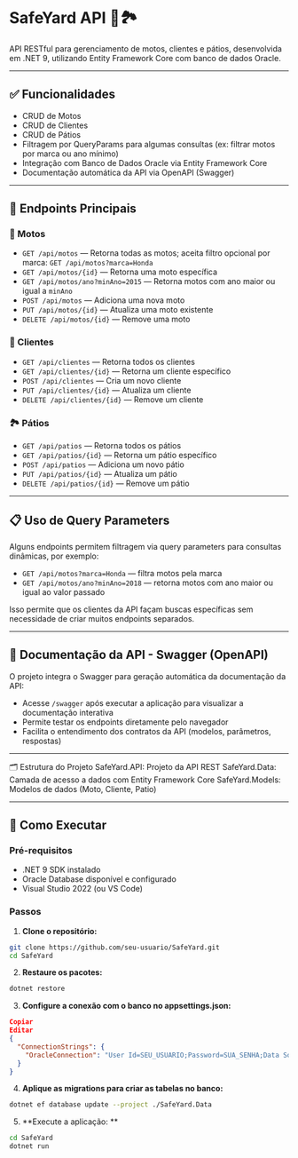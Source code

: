 # SafeYard API 🛵🏞️

API RESTful para gerenciamento de motos, clientes e pátios, desenvolvida em .NET 9, utilizando Entity Framework Core com banco de dados Oracle.

---

## ✅ Funcionalidades

- CRUD de Motos  
- CRUD de Clientes  
- CRUD de Pátios  
- Filtragem por QueryParams para algumas consultas (ex: filtrar motos por marca ou ano mínimo)  
- Integração com Banco de Dados Oracle via Entity Framework Core  
- Documentação automática da API via OpenAPI (Swagger)  

---

## 📌 Endpoints Principais

### 🛵 Motos

- `GET /api/motos` — Retorna todas as motos; aceita filtro opcional por marca: `GET /api/motos?marca=Honda`  
- `GET /api/motos/{id}` — Retorna uma moto específica  
- `GET /api/motos/ano?minAno=2015` — Retorna motos com ano maior ou igual a `minAno`  
- `POST /api/motos` — Adiciona uma nova moto  
- `PUT /api/motos/{id}` — Atualiza uma moto existente  
- `DELETE /api/motos/{id}` — Remove uma moto  

### 👥 Clientes

- `GET /api/clientes` — Retorna todos os clientes  
- `GET /api/clientes/{id}` — Retorna um cliente específico  
- `POST /api/clientes` — Cria um novo cliente  
- `PUT /api/clientes/{id}` — Atualiza um cliente  
- `DELETE /api/clientes/{id}` — Remove um cliente  

### 🏞️ Pátios

- `GET /api/patios` — Retorna todos os pátios  
- `GET /api/patios/{id}` — Retorna um pátio específico  
- `POST /api/patios` — Adiciona um novo pátio  
- `PUT /api/patios/{id}` — Atualiza um pátio  
- `DELETE /api/patios/{id}` — Remove um pátio  

---

## 📋 Uso de Query Parameters

Alguns endpoints permitem filtragem via query parameters para consultas dinâmicas, por exemplo:

- `GET /api/motos?marca=Honda` — filtra motos pela marca  
- `GET /api/motos/ano?minAno=2018` — retorna motos com ano maior ou igual ao valor passado  

Isso permite que os clientes da API façam buscas específicas sem necessidade de criar muitos endpoints separados.

---

## 📖 Documentação da API - Swagger (OpenAPI)

O projeto integra o Swagger para geração automática da documentação da API:

- Acesse `/swagger` após executar a aplicação para visualizar a documentação interativa  
- Permite testar os endpoints diretamente pelo navegador  
- Facilita o entendimento dos contratos da API (modelos, parâmetros, respostas)  

---

🗂️ Estrutura do Projeto
SafeYard.API: Projeto da API REST
SafeYard.Data: Camada de acesso a dados com Entity Framework Core
SafeYard.Models: Modelos de dados (Moto, Cliente, Patio)

---

## 🚀 Como Executar

### Pré-requisitos

- .NET 9 SDK instalado  
- Oracle Database disponível e configurado  
- Visual Studio 2022 (ou VS Code)  

### Passos

1. **Clone o repositório:**

```bash
git clone https://github.com/seu-usuario/SafeYard.git
cd SafeYard 
```


2. **Restaure os pacotes:**

```bash
dotnet restore
```

3. **Configure a conexão com o banco no appsettings.json:**

```json
Copiar
Editar
{
  "ConnectionStrings": {
    "OracleConnection": "User Id=SEU_USUARIO;Password=SUA_SENHA;Data Source=SEU_SERVIDOR"
  }
}

```

4. **Aplique as migrations para criar as tabelas no banco:**

```bash
dotnet ef database update --project ./SafeYard.Data
```

5. **Execute a aplicação: **

```bash
cd SafeYard
dotnet run
```

